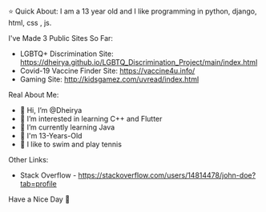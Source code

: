 ⭐ Quick About:
I am a 13 year old and I like programming in python, django, html, css , js.

I've Made 3 Public Sites So Far:
 - LGBTQ+ Discrimination Site: https://dheirya.github.io/LGBTQ_Discrimination_Project/main/index.html
 - Covid-19 Vaccine Finder Site: https://vaccine4u.info/
 - Gaming Site: http://kidsgamez.com/uvread/index.html

Real About Me:
- 👋 Hi, I’m @Dheirya
- 👀 I’m interested in learning C++ and Flutter
- 🌱 I’m currently learning Java
- 🧒 I'm 13-Years-Old
- 🌱 I like to swim and play tennis

Other Links:
- Stack Overflow - https://stackoverflow.com/users/14814478/john-doe?tab=profile

Have a Nice Day 👋
